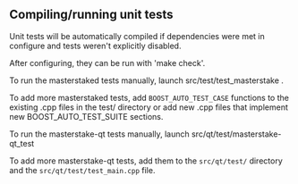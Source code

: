 Compiling/running unit tests
------------------------------------

Unit tests will be automatically compiled if dependencies were met in configure
and tests weren't explicitly disabled.

After configuring, they can be run with 'make check'.

To run the masterstaked tests manually, launch src/test/test_masterstake .

To add more masterstaked tests, add `BOOST_AUTO_TEST_CASE` functions to the existing
.cpp files in the test/ directory or add new .cpp files that
implement new BOOST_AUTO_TEST_SUITE sections.

To run the masterstake-qt tests manually, launch src/qt/test/masterstake-qt_test

To add more masterstake-qt tests, add them to the `src/qt/test/` directory and
the `src/qt/test/test_main.cpp` file.
